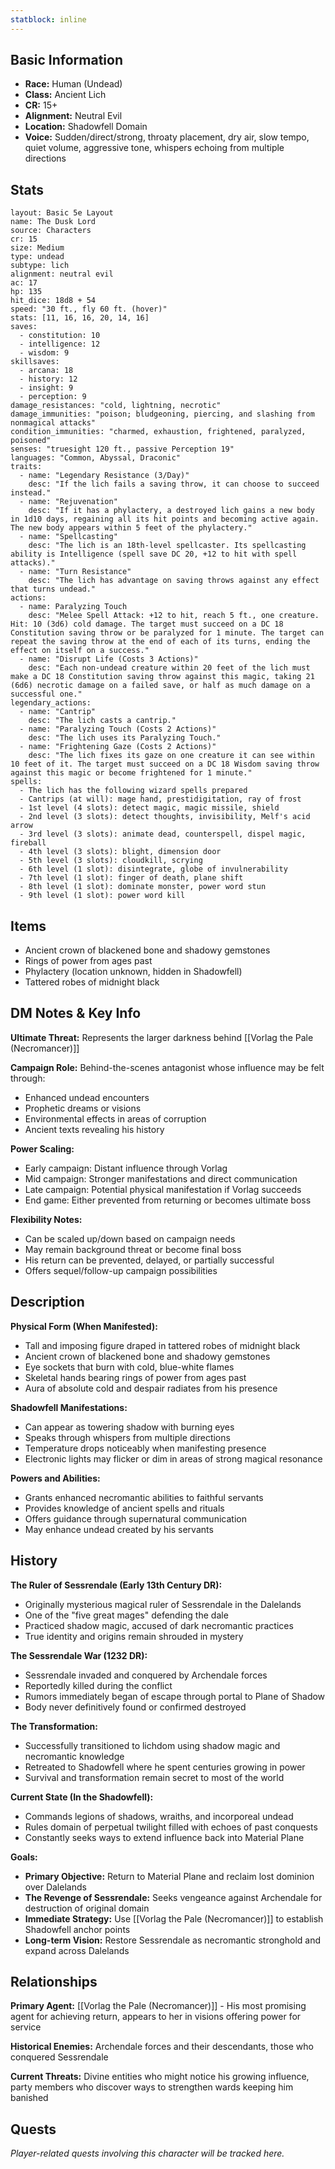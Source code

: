 ```yaml
---
statblock: inline
---
```



## Basic Information
- **Race:** Human (Undead)
- **Class:** Ancient Lich
- **CR:** 15+
- **Alignment:** Neutral Evil
- **Location:** Shadowfell Domain
- **Voice:** Sudden/direct/strong, throaty placement, dry air, slow tempo, quiet volume, aggressive tone, whispers echoing from multiple directions


## Stats
```statblock
layout: Basic 5e Layout
name: The Dusk Lord
source: Characters
cr: 15
size: Medium
type: undead
subtype: lich
alignment: neutral evil
ac: 17
hp: 135
hit_dice: 18d8 + 54
speed: "30 ft., fly 60 ft. (hover)"
stats: [11, 16, 16, 20, 14, 16]
saves:
  - constitution: 10
  - intelligence: 12
  - wisdom: 9
skillsaves:
  - arcana: 18
  - history: 12
  - insight: 9
  - perception: 9
damage_resistances: "cold, lightning, necrotic"
damage_immunities: "poison; bludgeoning, piercing, and slashing from nonmagical attacks"
condition_immunities: "charmed, exhaustion, frightened, paralyzed, poisoned"
senses: "truesight 120 ft., passive Perception 19"
languages: "Common, Abyssal, Draconic"
traits:
  - name: "Legendary Resistance (3/Day)"
    desc: "If the lich fails a saving throw, it can choose to succeed instead."
  - name: "Rejuvenation"
    desc: "If it has a phylactery, a destroyed lich gains a new body in 1d10 days, regaining all its hit points and becoming active again. The new body appears within 5 feet of the phylactery."
  - name: "Spellcasting"
    desc: "The lich is an 18th-level spellcaster. Its spellcasting ability is Intelligence (spell save DC 20, +12 to hit with spell attacks)."
  - name: "Turn Resistance"
    desc: "The lich has advantage on saving throws against any effect that turns undead."
actions:
  - name: Paralyzing Touch
    desc: "Melee Spell Attack: +12 to hit, reach 5 ft., one creature. Hit: 10 (3d6) cold damage. The target must succeed on a DC 18 Constitution saving throw or be paralyzed for 1 minute. The target can repeat the saving throw at the end of each of its turns, ending the effect on itself on a success."
  - name: "Disrupt Life (Costs 3 Actions)"
    desc: "Each non-undead creature within 20 feet of the lich must make a DC 18 Constitution saving throw against this magic, taking 21 (6d6) necrotic damage on a failed save, or half as much damage on a successful one."
legendary_actions:
  - name: "Cantrip"
    desc: "The lich casts a cantrip."
  - name: "Paralyzing Touch (Costs 2 Actions)"
    desc: "The lich uses its Paralyzing Touch."
  - name: "Frightening Gaze (Costs 2 Actions)"
    desc: "The lich fixes its gaze on one creature it can see within 10 feet of it. The target must succeed on a DC 18 Wisdom saving throw against this magic or become frightened for 1 minute."
spells:
  - The lich has the following wizard spells prepared
  - Cantrips (at will): mage hand, prestidigitation, ray of frost
  - 1st level (4 slots): detect magic, magic missile, shield
  - 2nd level (3 slots): detect thoughts, invisibility, Melf's acid arrow
  - 3rd level (3 slots): animate dead, counterspell, dispel magic, fireball
  - 4th level (3 slots): blight, dimension door
  - 5th level (3 slots): cloudkill, scrying
  - 6th level (1 slot): disintegrate, globe of invulnerability
  - 7th level (1 slot): finger of death, plane shift
  - 8th level (1 slot): dominate monster, power word stun
  - 9th level (1 slot): power word kill
```

## Items
- Ancient crown of blackened bone and shadowy gemstones
- Rings of power from ages past
- Phylactery (location unknown, hidden in Shadowfell)
- Tattered robes of midnight black

## DM Notes & Key Info
**Ultimate Threat:** Represents the larger darkness behind [[Vorlag the Pale (Necromancer)]]

**Campaign Role:** Behind-the-scenes antagonist whose influence may be felt through:
- Enhanced undead encounters
- Prophetic dreams or visions
- Environmental effects in areas of corruption
- Ancient texts revealing his history

**Power Scaling:**
- Early campaign: Distant influence through Vorlag
- Mid campaign: Stronger manifestations and direct communication
- Late campaign: Potential physical manifestation if Vorlag succeeds
- End game: Either prevented from returning or becomes ultimate boss

**Flexibility Notes:**
- Can be scaled up/down based on campaign needs
- May remain background threat or become final boss
- His return can be prevented, delayed, or partially successful
- Offers sequel/follow-up campaign possibilities

## Description
**Physical Form (When Manifested):**
- Tall and imposing figure draped in tattered robes of midnight black
- Ancient crown of blackened bone and shadowy gemstones
- Eye sockets that burn with cold, blue-white flames
- Skeletal hands bearing rings of power from ages past
- Aura of absolute cold and despair radiates from his presence

**Shadowfell Manifestations:**
- Can appear as towering shadow with burning eyes
- Speaks through whispers from multiple directions
- Temperature drops noticeably when manifesting presence
- Electronic lights may flicker or dim in areas of strong magical resonance

**Powers and Abilities:**
- Grants enhanced necromantic abilities to faithful servants
- Provides knowledge of ancient spells and rituals
- Offers guidance through supernatural communication
- May enhance undead created by his servants

## History
**The Ruler of Sessrendale (Early 13th Century DR):**
- Originally mysterious magical ruler of Sessrendale in the Dalelands
- One of the "five great mages" defending the dale
- Practiced shadow magic, accused of dark necromantic practices
- True identity and origins remain shrouded in mystery

**The Sessrendale War (1232 DR):**
- Sessrendale invaded and conquered by Archendale forces
- Reportedly killed during the conflict
- Rumors immediately began of escape through portal to Plane of Shadow
- Body never definitively found or confirmed destroyed

**The Transformation:**
- Successfully transitioned to lichdom using shadow magic and necromantic knowledge
- Retreated to Shadowfell where he spent centuries growing in power
- Survival and transformation remain secret to most of the world

**Current State (In the Shadowfell):**
- Commands legions of shadows, wraiths, and incorporeal undead
- Rules domain of perpetual twilight filled with echoes of past conquests
- Constantly seeks ways to extend influence back into Material Plane

**Goals:**
- **Primary Objective:** Return to Material Plane and reclaim lost dominion over Dalelands
- **The Revenge of Sessrendale:** Seeks vengeance against Archendale for destruction of original domain
- **Immediate Strategy:** Use [[Vorlag the Pale (Necromancer)]] to establish Shadowfell anchor points
- **Long-term Vision:** Restore Sessrendale as necromantic stronghold and expand across Dalelands

## Relationships
**Primary Agent:** [[Vorlag the Pale (Necromancer)]] - His most promising agent for achieving return, appears to her in visions offering power for service

**Historical Enemies:** Archendale forces and their descendants, those who conquered Sessrendale

**Current Threats:** Divine entities who might notice his growing influence, party members who discover ways to strengthen wards keeping him banished

## Quests
*Player-related quests involving this character will be tracked here.*